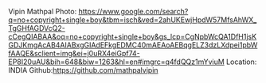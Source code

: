 Vipin Mathpal
Photo: https://www.google.com/search?q=no+copyright+single+boy&tbm=isch&ved=2ahUKEwjHpdW57MfsAhWX_TgGHfAGDVcQ2-cCegQIABAA&oq=no+copyright+single+boy&gs_lcp=CgNpbWcQA1DfH1jsKGDJKmgAcAB4AIABxgGIAdEFkgEDMC40mAEAoAEBqgELZ3dzLXdpei1pbWfAAQE&sclient=img&ei=j0uRX4eiGpf74-EP8I20uAU&bih=648&biw=1263&hl=en#imgrc=q4fdQQz1mYviuM
Location: INDIA Github:https://github.com/mathpalvipin
